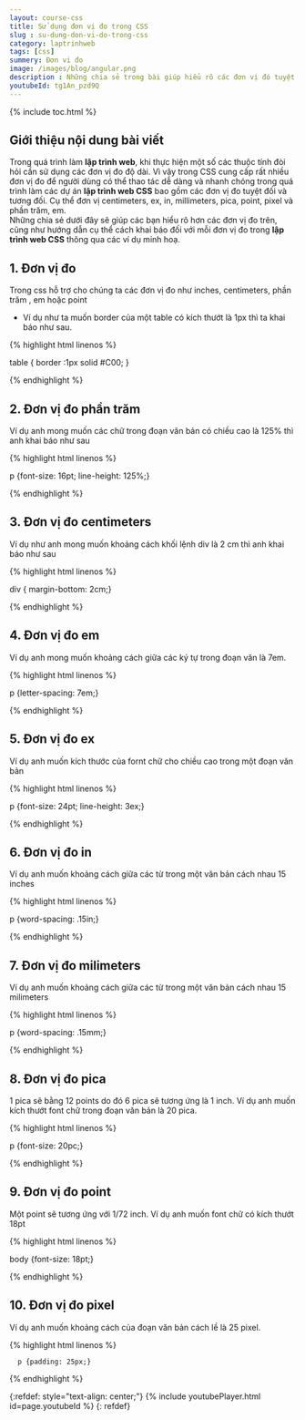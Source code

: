```yaml
---
layout: course-css
title: Sử dụng đơn vị đo trong CSS  
slug : su-dung-don-vi-do-trong-css
category: laptrinhweb
tags: [css]
summery: Đơn vi đo  
image: /images/blog/angular.png
description : Những chia sẻ trong bài giúp hiểu rõ các đơn vị đó tuyệt đối và tương đối trong lập trình web CSS bao gồm đơn vị đo centimeters, ex, in, millimeters, pica, point, pixel và phần trăm, em. Với những ví dụ minh hoạ chi tiết kèm theo cho mỗi đơn vị đo, bài viết sẽ hướng dẫn được bạn cách khai báo với mỗi đơn vị đo trong lập trình web. 
youtubeId: tg1An_pzd9Q
---
```


{% include toc.html %}

## **Giới thiệu nội dung bài viết**

Trong quá trình làm <b>lập trình web</b>, khi thực hiện một số các thuộc tính đòi hỏi cần sử dụng các đơn vị đo độ dài. Vì vậy trong CSS cung cấp rất nhiều đơn vị đo để người dùng có thể thao tác dễ dàng và nhanh chóng trong quá trình làm các dự án <b>lập trình web CSS</b> bao gồm các đơn vị đo tuyệt đối và tương đối. Cụ thể đơn vị centimeters, ex, in, millimeters, pica, point, pixel và phần trăm, em.
<br>
Những chia sẻ dưới đây sẽ giúp các bạn hiểu rõ hơn các đơn vị đo trên, cũng như hướng dẫn cụ thể cách khai báo đối với mỗi đơn vị đo trong <b>lập trình web CSS</b> thông qua các ví dụ minh hoạ.


## **1. Đơn vị đo**

Trong css hỗ trợ cho chúng ta các đơn vị đo như inches, centimeters, phần trăm , em hoặc point 

- Ví dụ như ta muốn border của một table có kích thướt là 1px thì ta khai báo như sau.

{% highlight html linenos %}

   table { border :1px solid #C00; }

{% endhighlight %}

## **2. Đơn vị đo phần trăm**

Ví dụ anh mong muốn các chữ trong đoạn văn bản có chiều cao là 125% thì anh khai báo như sau

{% highlight html linenos %}

  p {font-size: 16pt; line-height: 125%;}

{% endhighlight %}

## **3. Đơn vị đo centimeters**

Ví dụ như anh mong muốn khoảng cách khối lệnh div  là 2 cm thì anh khai báo như sau

{% highlight html linenos %}

div { margin-bottom: 2cm;}

{% endhighlight %}

## **4. Đơn vị đo em**

Ví dụ anh mong muốn khoảng cách giữa các ký tự trong đoạn văn là 7em.

{% highlight html linenos %}

p {letter-spacing: 7em;}

{% endhighlight %}

## **5. Đơn vị đo ex**

Ví dụ anh muốn kích thước của fornt chữ cho chiều cao trong một đoạn văn bản

{% highlight html linenos %}

p {font-size: 24pt; line-height: 3ex;}

{% endhighlight %}

## **6. Đơn vị đo in**

Ví dụ anh muốn khoảng cách giữa các từ trong một văn bản cách nhau 15 inches


{% highlight html linenos %}

p {word-spacing: .15in;}

{% endhighlight %}

## **7. Đơn vị đo milimeters**

Ví dụ anh muốn khoảng cách giữa các từ trong một văn bản cách nhau 15 milimeters


{% highlight html linenos %}

p {word-spacing: .15mm;}

{% endhighlight %}

## **8. Đơn vị đo pica**

1 pica sẽ bằng 12 points do đó 6 pica sẽ tương ứng là 1 inch. Ví dụ anh muốn kích thướt font chữ trong đoạn văn bản là 20 pica.

{% highlight html linenos %}

p {font-size: 20pc;}

{% endhighlight %}

## **9. Đơn vị đo point**

Một point sẽ tương ứng với 1/72 inch. Ví dụ anh muốn font chữ có kích thướt 18pt 

{% highlight html linenos %}

body {font-size: 18pt;}

{% endhighlight %}

## **10. Đơn vị đo pixel**

Ví dụ anh muốn khoảng cách của đoạn văn bản cách lề là 25 pixel.

{% highlight html linenos %}

      p {padding: 25px;}

{% endhighlight %}


{:refdef: style="text-align: center;"}
{% include youtubePlayer.html id=page.youtubeId %}
{: refdef}





